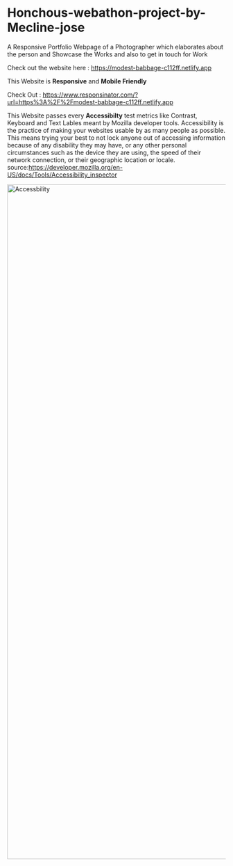 # Honchous-webathon-project-by-Mecline-jose
A Responsive Portfolio Webpage of a Photographer which elaborates about the person and Showcase the Works  and also to get in touch for Work

Check out the website here : https://modest-babbage-c112ff.netlify.app

This Website is <b>Responsive</b> and <b>Mobile Friendly</b>

Check Out : https://www.responsinator.com/?url=https%3A%2F%2Fmodest-babbage-c112ff.netlify.app


This Website passes every <b>Accessibilty</b> test metrics like Contrast, Keyboard and Text Lables meant by Mozilla developer tools.
Accessibility is the practice of making your websites usable by as many people as possible. This means trying your best to not lock anyone out of accessing information because of any disability they may have, or any other personal circumstances such as the device they are using, the speed of their network connection, or their geographic location or locale. 
source:https://developer.mozilla.org/en-US/docs/Tools/Accessibility_inspector

<img width="1552" alt="Accessbility" src="https://user-images.githubusercontent.com/45584722/84119795-885c1e00-aa52-11ea-85f7-9b997eae0299.png">


